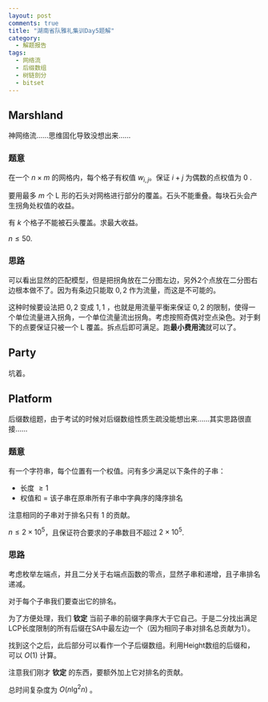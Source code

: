 ```yaml
---
layout: post
comments: true
title: "湖南省队雅礼集训Day5题解"
category:
  - 解题报告
tags:
  - 网络流
  - 后缀数组
  - 树链剖分
  - bitset
---
```


## Marshland

神网络流……思维固化导致没想出来……

### 题意

在一个 $n \times m$ 的网格内，每个格子有权值 $w_{i, j}$。保证 $i+j$ 为偶数的点权值为 $0$ .

要用最多 $m$ 个 $\text{L}$ 形的石头对网格进行部分的覆盖。石头不能重叠。每块石头会产生拐角处权值的收益。

有 $k$ 个格子不能被石头覆盖。求最大收益。

$n \le 50$.

### 思路

可以看出显然的匹配模型，但是把拐角放在二分图左边，另外2个点放在二分图右边根本做不了。因为有条边只能取 $0, 2$ 作为流量，而这是不可能的。

这种时候要设法把 $0, 2$ 变成 $1, 1$ ，也就是用流量平衡来保证 $0, 2$ 的限制，使得一个单位流量进入拐角，一个单位流量流出拐角。考虑按照奇偶对空点染色。对于剩下的点要保证只被一个 $\text{L}$ 覆盖。拆点后即可满足。跑**最小费用流**就可以了。



## Party

坑着。

## Platform 

后缀数组题，由于考试的时候对后缀数组性质生疏没能想出来……其实思路很直接……

### 题意

有一个字符串，每个位置有一个权值。问有多少满足以下条件的子串：

- 长度 $\ge 1$
- 权值和 $=$ 该子串在原串所有子串中字典序的降序排名

注意相同的子串对于排名只有 $1$ 的贡献。

$n \le 2 \times 10^5$，且保证符合要求的子串数目不超过 $2 \times 10^5$.

### 思路

考虑枚举左端点，并且二分关于右端点函数的零点，显然子串和递增，且子串排名递减。

对于每个子串我们要查出它的排名。

为了方便处理，我们 **钦定** 当前子串的前缀字典序大于它自己。于是二分找出满足LCP长度限制的所有后缀在SA中最左边一个（因为相同子串对排名总贡献为1）。

找到这个之后，此后部分可以看作一个子后缀数组。利用Height数组的后缀和，可以 $O(1)$ 计算。

注意我们刚才 **钦定** 的东西，要额外加上它对排名的贡献。

总时间复杂度为 $O(n \lg^2 n)$ 。

